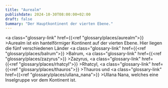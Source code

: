 ```yaml
---
title: "Aurealm"
publishdate: 2024-10-30T08:00:00+02:00
draft: false
Summary: "Der Hauptkontinent der vierten Ebene."
---
```


<a class="glossary-link" href={{<ref "glossary/places/aurealm">}} >Aurealm</a> ist ein hantelförmiger Kontinent auf der vierten Ebene. Hier liegen die fünf verschiedenen Länder <a class="glossary-link" href={{<ref "glossary/places/balrum">}} >Balrum</a>, <a class="glossary-link" href={{<ref "glossary/places/zazyrus">}} >Zazyrus</a>, <a class="glossary-link" href={{<ref "glossary/places/rhatcyl">}} >Rhatcyl</a>, <a class="glossary-link" href={{<ref "glossary/places/thauros">}} >Thauros</a> und <a class="glossary-link" href={{<ref "glossary/places/ullana_nana">}} >Ullana Nana</a>, welches eine Inselgruppe vor dem Kontinent ist.
